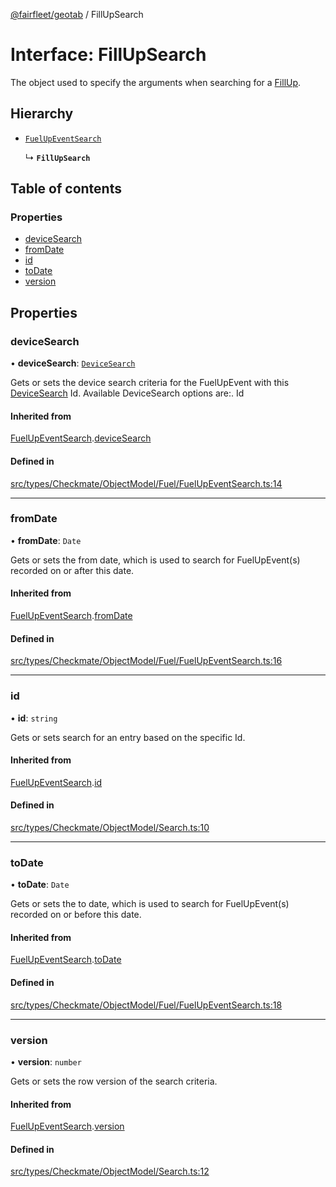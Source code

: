 [@fairfleet/geotab](../README.md) / FillUpSearch

# Interface: FillUpSearch

The object used to specify the arguments when searching for a [FillUp](FillUp.md).

## Hierarchy

- [`FuelUpEventSearch`](FuelUpEventSearch.md)

  ↳ **`FillUpSearch`**

## Table of contents

### Properties

- [deviceSearch](FillUpSearch.md#devicesearch)
- [fromDate](FillUpSearch.md#fromdate)
- [id](FillUpSearch.md#id)
- [toDate](FillUpSearch.md#todate)
- [version](FillUpSearch.md#version)

## Properties

### deviceSearch

• **deviceSearch**: [`DeviceSearch`](DeviceSearch.md)

Gets or sets the device search criteria for the FuelUpEvent with this [DeviceSearch](DeviceSearch.md) Id. Available DeviceSearch options are:.
 <list><item><description>Id</description></item></list>

#### Inherited from

[FuelUpEventSearch](FuelUpEventSearch.md).[deviceSearch](FuelUpEventSearch.md#devicesearch)

#### Defined in

[src/types/Checkmate/ObjectModel/Fuel/FuelUpEventSearch.ts:14](https://github.com/fairfleet/geotab/blob/ff38bfc/src/types/Checkmate/ObjectModel/Fuel/FuelUpEventSearch.ts#L14)

___

### fromDate

• **fromDate**: `Date`

Gets or sets the from date, which is used to search for FuelUpEvent(s) recorded on or after this date.

#### Inherited from

[FuelUpEventSearch](FuelUpEventSearch.md).[fromDate](FuelUpEventSearch.md#fromdate)

#### Defined in

[src/types/Checkmate/ObjectModel/Fuel/FuelUpEventSearch.ts:16](https://github.com/fairfleet/geotab/blob/ff38bfc/src/types/Checkmate/ObjectModel/Fuel/FuelUpEventSearch.ts#L16)

___

### id

• **id**: `string`

Gets or sets search for an entry based on the specific Id.

#### Inherited from

[FuelUpEventSearch](FuelUpEventSearch.md).[id](FuelUpEventSearch.md#id)

#### Defined in

[src/types/Checkmate/ObjectModel/Search.ts:10](https://github.com/fairfleet/geotab/blob/ff38bfc/src/types/Checkmate/ObjectModel/Search.ts#L10)

___

### toDate

• **toDate**: `Date`

Gets or sets the to date, which is used to search for FuelUpEvent(s) recorded on or before this date.

#### Inherited from

[FuelUpEventSearch](FuelUpEventSearch.md).[toDate](FuelUpEventSearch.md#todate)

#### Defined in

[src/types/Checkmate/ObjectModel/Fuel/FuelUpEventSearch.ts:18](https://github.com/fairfleet/geotab/blob/ff38bfc/src/types/Checkmate/ObjectModel/Fuel/FuelUpEventSearch.ts#L18)

___

### version

• **version**: `number`

Gets or sets the row version of the search criteria.

#### Inherited from

[FuelUpEventSearch](FuelUpEventSearch.md).[version](FuelUpEventSearch.md#version)

#### Defined in

[src/types/Checkmate/ObjectModel/Search.ts:12](https://github.com/fairfleet/geotab/blob/ff38bfc/src/types/Checkmate/ObjectModel/Search.ts#L12)
